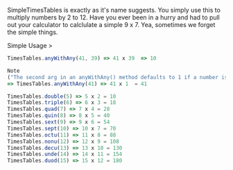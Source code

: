 SimpleTimesTables is exactly as it's name suggests. You simply use this to
multiply numbers by 2 to 12. Have you ever been in a hurry and had to pull out your calculator to calclulate a simple 9 x 7. Yea, sometimes we forget the simple things.

Simple Usage >

```js
TimesTables.anyWithAny(41, 39) => 41 x 39  => 10
```

```js
Note
("The second arg in an anyWithAny() method defaults to 1 if a number isn't provided")
=> TimesTables.anyWithAny(41) => 41 x 1  = 41
```

```js
TimesTables.double(5) => 5 x 2 = 10
TimesTables.triple(6) => 6 x 3 = 18
TimesTables.quad(7) => 7 x 4 = 28
TimesTables.quin(8) => 8 x 5 = 40
TimesTables.sext(9) => 9 x 6 = 54
TimesTables.sept(10) => 10 x 7 = 70
TimesTables.octu(11) => 11 x 8 = 88
TimesTables.nonu(12) => 12 x 9 = 108
TimesTables.decu(13) => 13 x 10 = 130
TimesTables.unde(14) => 14 x 11 = 154
TimesTables.duod(15) => 15 x 12 = 180
```
